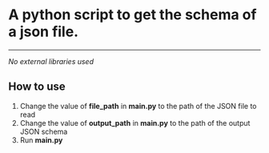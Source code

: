 # A python script to get the schema of a json file.
---

*No external libraries used*

## How to use
1. Change the value of **file_path** in **main.py** to the path of the JSON file to read
2. Change the value of **output_path** in **main.py** to the path of the output JSON schema
3. Run **main.py**
